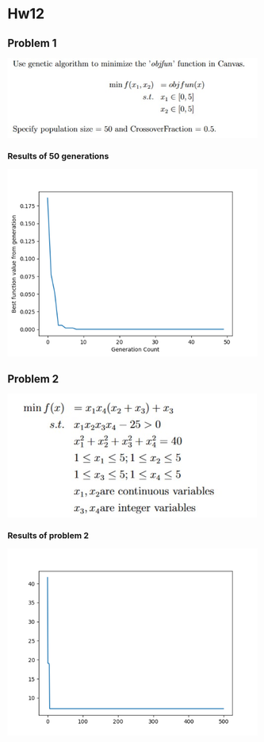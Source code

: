 # Hw12

## Problem 1
![problem 1 def](figs/ga1.jpg)
### Results of 50 generations
![problem 1 sol](figs/50_gen_res.png)
## Problem 2
![problem 2 def](figs/ga2.jpg)
### Results of problem 2
![problem 2 result](figs/Problem_2.png)

